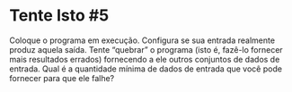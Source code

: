 # Tente Isto #5

Coloque o programa em execução. Configura se sua entrada realmente produz aquela saída. Tente “quebrar” o programa (isto é, fazê-lo fornecer mais resultados errados) fornecendo a ele outros conjuntos de dados de entrada. Qual é a quantidade mínima de dados de entrada que você pode fornecer para que ele falhe?
